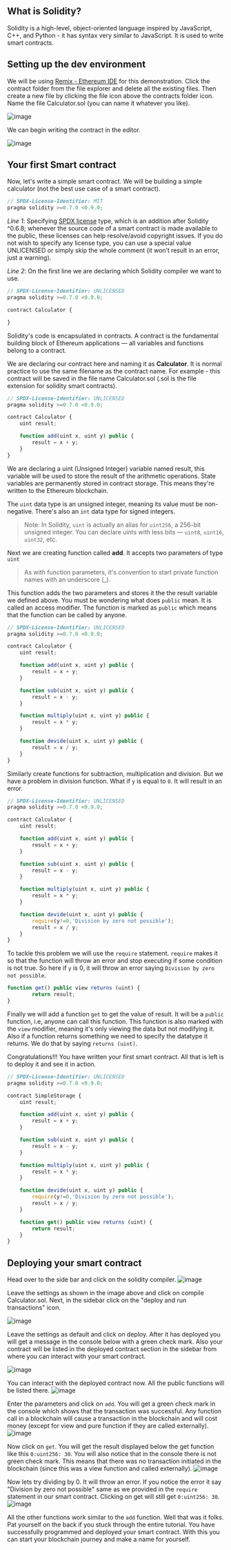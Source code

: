 ## What is Solidity?

Solidity is a high-level, object-oriented language inspired by JavaScript, C++, and Python - it has syntax very similar to JavaScript. It is used to write smart contracts.

## Setting up the dev environment

We will be using [Remix - Ethereum IDE](https://remix.ethereum.org/) for this demonstration. Click the contract folder from the file explorer and delete all the existing files. Then create a new file by clicking the file icon above the contracts folder icon. Name the file Calculator.sol (you can name it whatever you like).

![image](./Images/fileExp.png)

We can begin writing the contract in the editor.

![image](./Images/editor.png)

## Your first Smart contract

Now, let's write a simple smart contract. We will be building a simple calculator (not the best use case of a smart contract).

```js
// SPDX-License-Identifier: MIT
pragma solidity >=0.7.0 <0.9.0;
```

_Line 1_: Specifying [SPDX license](https://spdx.org/licenses/) type, which is an addition after Solidity ^0.6.8; whenever the source code of a smart contract is made available to the public, these licenses can help resolve/avoid copyright issues. If you do not wish to specify any license type, you can use a special value UNLICENSED or simply skip the whole comment (it won’t result in an error, just a warning).

_Line 2_: On the first line we are declaring which Solidity compiler we want to use.

```js
// SPDX-License-Identifier: UNLICENSED
pragma solidity >=0.7.0 <0.9.0;

contract Calculator {

}
```

Solidity's code is encapsulated in contracts. A contract is the fundamental building block of Ethereum applications — all variables and functions belong to a contract.

We are declaring our contract here and naming it as **Calculator**. It is normal practice to use the same filename as the contract name. For example - this contract will be saved in the file name Calculator.sol (.sol is the file extension for solidity smart contracts).

```js
// SPDX-License-Identifier: UNLICENSED
pragma solidity >=0.7.0 <0.9.0;

contract Calculator {
    uint result;

    function add(uint x, uint y) public {
        result = x + y;
    }
}
```

We are declaring a uint (Unsigned Integer) variable named result, this variable will be used to store the result of the arithmetic operations. State variables are permanently stored in contract storage. This means they're written to the Ethereum blockchain.

The `uint` data type is an unsigned integer, meaning its value must be non-negative. There's also an `int` data type for signed integers.

> Note: In Solidity, `uint` is actually an alias for `uint256`, a 256-bit unsigned integer. You can declare uints with less bits — `uint8`, `uint16`, `uint32`, etc.

Next we are creating function called **add**. It accepts two parameters of type `uint`

> As with function parameters, it's convention to start private function names with an underscore (\_).

This function adds the two parameters and stores it the the result variable we defined above.
You must be wondering what does `public` mean. It is called an access modifier. The function is marked as `public` which means that the function can be called by anyone.

```js
// SPDX-License-Identifier: UNLICENSED
pragma solidity >=0.7.0 <0.9.0;

contract Calculator {
    uint result;

    function add(uint x, uint y) public {
        result = x + y;
    }

    function sub(uint x, uint y) public {
        result = x - y;
    }

    function multiply(uint x, uint y) public {
        result = x * y;
    }

    function devide(uint x, uint y) public {
        result = x / y;
    }
}
```

Similarly create functions for subtraction, multiplication and division.
But we have a problem in division function. What if `y` is equal to `0`. It will result in an error.

```js
// SPDX-License-Identifier: UNLICENSED
pragma solidity >=0.7.0 <0.9.0;

contract Calculator {
    uint result;

    function add(uint x, uint y) public {
        result = x + y;
    }

    function sub(uint x, uint y) public {
        result = x - y;
    }

    function multiply(uint x, uint y) public {
        result = x * y;
    }

    function devide(uint x, uint y) public {
        require(y!=0,'Division by zero not possible');
        result = x / y;
    }
}
```

To tackle this problem we will use the `require` statement.
`require` makes it so that the function will throw an error and stop executing if some condition is not true. So here if `y` is 0, it will throw an error saying `Division by zero not possible`.

```js
function get() public view returns (uint) {
        return result;
}
```

Finally we will add a function `get` to get the value of result. It will be a `public` function, i.e, anyone can call this function. This function is also marked with the `view` modifier, meaning it's only viewing the data but not modifying it.
Also if a function returns something we need to specify the datatype it returns. We do that by saying `returns (uint)`.

Congratulations!!!
You have written your first smart contract. All that is left is to deploy it and see it in action.

```js
// SPDX-License-Identifier: UNLICENSED
pragma solidity >=0.7.0 <0.9.0;

contract SimpleStorage {
    uint result;

    function add(uint x, uint y) public {
        result = x + y;
    }

    function sub(uint x, uint y) public {
        result = x - y;
    }

    function multiply(uint x, uint y) public {
        result = x * y;
    }

    function devide(uint x, uint y) public {
        require(y!=0,'Division by zero not possible');
        result = x / y;
    }

    function get() public view returns (uint) {
        return result;
    }
}
```

## Deploying your smart contract

Head over to the side bar and click on the solidity compiler.
![image](./Images/compilerOption.png)

Leave the settings as shown in the image above and click on compile Calculator.sol.
Next, in the sidebar click on the "deploy and run transactions" icon.

![image](./Images/deploy.png)

Leave the settings as default and click on deploy.
After it has deployed you will get a message in the console below with a green check mark. Also your contract will be listed in the deployed contract section in the sidebar from where you can interact with your smart contract.

![image](./Images/deployed.png)

You can interact with the deployed contract now. All the public functions will be listed there.
![image](./Images/interactions.png)

Enter the parameters and click on `add`. You will get a green check mark in the console which shows that the transaction was successful. Any function call in a blockchain will cause a transaction in the blockchain and will cost money (except for view and pure function if they are called externally).
![image](./Images/add.png)

Now click on `get`. You will get the result displayed below the get function like this `0:uint256: 30`. You will also notice that in the console there is not green check mark. This means that there was no transaction initiated in the blockchain (since this was a view function and called externally).
![image](./Images/get.png)

Now lets try dividing by 0. It will throw an error. If you notice the error it say "Division by zero not possible" same as we provided in the `require` statement in our smart contract. Clicking on get will still get `0:uint256: 30`.
![image](./Images/divide.png)

All the other functions work similar to the `add` function.
Well that was it folks. Pat yourself on the back if you stuck through the entire tutorial. You have successfully programmed and deployed your smart contract. With this you can start your blockchain journey and make a name for yourself.
